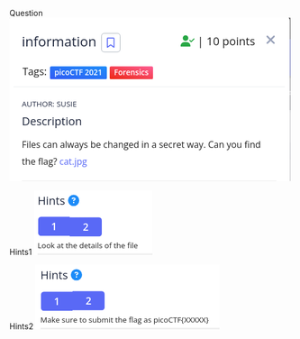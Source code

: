 Question
![alt text](https://github.com/MrPayMac/picoCTF/blob/main/Forensic/information/Question.png?raw=true)

Hints1
![alt text](https://github.com/MrPayMac/picoCTF/blob/main/Forensic/information/Hints1.png?raw=true)

Hints2
![alt text](https://github.com/MrPayMac/picoCTF/blob/main/Forensic/information/Hints2.png?raw=true)
